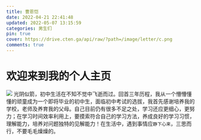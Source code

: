 ```yaml
---
title: 曹恩恺
date: 2022-04-21 22:41:48
updated: 2022-05-07 13:15:59
categories: 男生们
pin: true
cover: https://drive.cten.ga/api/raw/?path=/image/letter/c.png
comments: true
---
```

# 欢迎来到我的个人主页
![](https://drive.cten.ga/api/raw/?path=/image/headp/cm/cek.jpg)
光阴似箭，初中生活在不知不觉中飞逝而过。回首三年历程，我从一个懵懵懂懂的顽童成为一个即将毕业的初中生，面临初中考试的选拔，我首先感谢培养我的学校，老师及养育我的父母。自己目前仍有很多不足之处，学习还应更细心，更努力；在学习时间效率利用上，要摸索符合自己的学习方法，养成良好的学习习惯，理解能力，培养对问题独特的见解能力！在生活中，遇到事情应`静下心来`，三思而行，不要毛毛燥燥的。